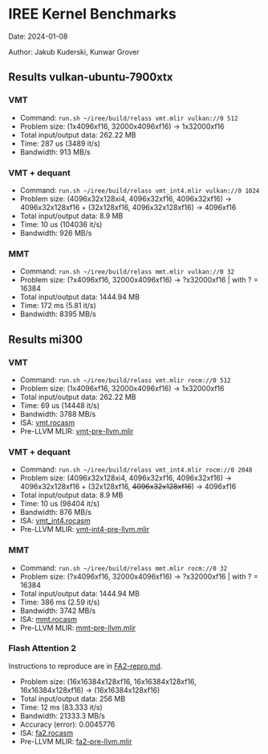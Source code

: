 # IREE Kernel Benchmarks

Date: 2024-01-08

Author: Jakub Kuderski, Kunwar Grover

## Results vulkan-ubuntu-7900xtx

### VMT

- Command: `run.sh ~/iree/build/relass vmt.mlir vulkan://0 512`
- Problem size: (1x4096xf16, 32000x4096xf16) -> 1x32000xf16
- Total input/output data: 262.22 MB
- Time: 287 us (3489 it/s)
- Bandwidth: 913 MB/s

### VMT + dequant

- Command: `run.sh ~/iree/build/relass vmt_int4.mlir vulkan://0 1024`
- Problem size: (4096x32x128xi4, 4096x32xf16, 4096x32xf16) -> 4096x32x128xf16 + (32x128xf16, 4096x32x128xf16) -> 4096xf16
- Total input/output data: 8.9 MB
- Time: 10 us (104036 it/s)
- Bandwidth: 926 MB/s

### MMT

- Command: `run.sh ~/iree/build/relass mmt.mlir vulkan://0 32`
- Problem size: (?x4096xf16, 32000x4096xf16) -> ?x32000xf16 | with ? = 16384
- Total input/output data: 1444.94 MB
- Time: 172 ms (5.81 it/s)
- Bandwidth: 8395 MB/s

## Results mi300

### VMT

- Command: `run.sh ~/iree/build/relass vmt.mlir rocm://0 512`
- Problem size: (1x4096xf16, 32000x4096xf16) -> 1x32000xf16
- Total input/output data: 262.22 MB
- Time: 69 us (14448 it/s)
- Bandwidth: 3788 MB/s
- ISA: [vmt.rocasm](vmt_int4.rocmasm)
- Pre-LLVM MLIR: [vmt-pre-llvm.mlir](vmt-pre-llvm.mlir)

### VMT + dequant

- Command: `run.sh ~/iree/build/relass vmt_int4.mlir rocm://0 2048`
- Problem size: (4096x32x128xi4, 4096x32xf16, 4096x32xf16) -> 4096x32x128xf16 + (32x128xf16, ~~4096x32x128xf16~~) -> 4096xf16
- Total input/output data: 8.9 MB
- Time: 10 us (98404 it/s)
- Bandwidth: 876 MB/s
- ISA: [vmt_int4.rocasm](vmt_int4.rocmasm)
- Pre-LLVM MLIR: [vmt-int4-pre-llvm.mlir](vmt-int4-pre-llvm.mlir)

### MMT

- Command: `run.sh ~/iree/build/relass mmt.mlir rocm://0 32`
- Problem size: (?x4096xf16, 32000x4096xf16) -> ?x32000xf16 | with ? = 16384
- Total input/output data: 1444.94 MB
- Time: 386 ms (2.59 it/s)
- Bandwidth: 3742 MB/s
- ISA: [mmt.rocasm](mmt.rocmasm)
- Pre-LLVM MLIR: [mmt-pre-llvm.mlir](mmt-pre-llvm.mlir)

### Flash Attention 2

Instructions to reproduce are in [FA2-repro.md](FA2-repro.md).

- Problem size: (16x16384x128xf16, 16x16384x128xf16, 16x16384x128xf16) -> (16x16384x128xf16)
- Total input/output data: 256 MB
- Time: 12 ms (83.333 it/s)
- Bandwidth: 21333.3 MB/s
- Accuracy (error): 0.0045776
- ISA: [fa2.rocasm](fa2.rocmasm)
- Pre-LLVM MLIR: [fa2-pre-llvm.mlir](fa2-pre-llvm.mlir)
